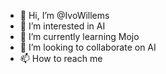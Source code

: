 - 👋 Hi, I’m @IvoWillems
- 👀 I’m interested in AI
- 🌱 I’m currently learning Mojo
- 💞️ I’m looking to collaborate on AI
- 📫 How to reach me 

<!---
IvoWillems/IvoWillems is a ✨ special ✨ repository because its `README.md` (this file) appears on your GitHub profile.
You can click the Preview link to take a look at your changes.
--->

